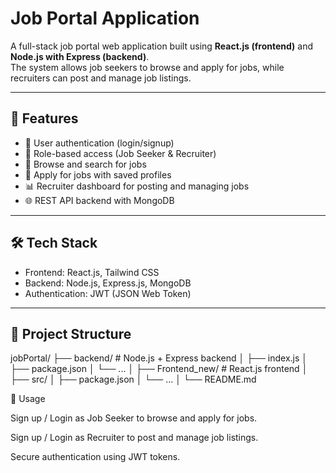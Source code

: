 # Job Portal Application

A full-stack job portal web application built using **React.js (frontend)** and **Node.js with Express (backend)**.  
The system allows job seekers to browse and apply for jobs, while recruiters can post and manage job listings.

---

## 🚀 Features

- 🔐 User authentication (login/signup)  
- 👥 Role-based access (Job Seeker & Recruiter)  
- 🔎 Browse and search for jobs  
- 📝 Apply for jobs with saved profiles  
- 📊 Recruiter dashboard for posting and managing jobs  
- 🌐 REST API backend with MongoDB  

---

## 🛠️ Tech Stack

- Frontend: React.js, Tailwind CSS  
- Backend: Node.js, Express.js, MongoDB  
- Authentication: JWT (JSON Web Token)  

---

## 📂 Project Structure

jobPortal/
├── backend/        # Node.js + Express backend
│   ├── index.js
│   ├── package.json
│   └── ...
│
├── Frontend_new/   # React.js frontend
│   ├── src/
│   ├── package.json
│   └── ...
│
└── README.md



🌟 Usage

Sign up / Login as Job Seeker to browse and apply for jobs.

Sign up / Login as Recruiter to post and manage job listings.

Secure authentication using JWT tokens.
